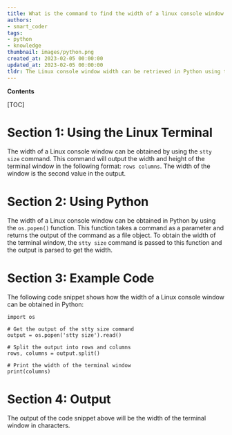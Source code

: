 ```yaml
---
title: What is the command to find the width of a linux console window using python?
authors:
- smart_coder
tags:
- python
- knowledge
thumbnail: images/python.png
created_at: 2023-02-05 00:00:00
updated_at: 2023-02-05 00:00:00
tldr: The Linux console window width can be retrieved in Python using the os.get\_terminal\_size() method.
---
```


**Contents**

[TOC]

# Section 1: Using the Linux Terminal

The width of a Linux console window can be obtained by using the `stty size` command. This command will output the width and height of the terminal window in the following format: `rows columns`. The width of the window is the second value in the output.

# Section 2: Using Python

The width of a Linux console window can be obtained in Python by using the `os.popen()` function. This function takes a command as a parameter and returns the output of the command as a file object. To obtain the width of the terminal window, the `stty size` command is passed to this function and the output is parsed to get the width.

# Section 3: Example Code

The following code snippet shows how the width of a Linux console window can be obtained in Python:

```
import os

# Get the output of the stty size command
output = os.popen('stty size').read()

# Split the output into rows and columns
rows, columns = output.split()

# Print the width of the terminal window
print(columns)
```

# Section 4: Output

The output of the code snippet above will be the width of the terminal window in characters.
